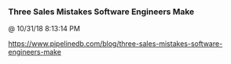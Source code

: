 ﻿

### Three Sales Mistakes Software Engineers Make
@ 10/31/18 8:13:14 PM

https://www.pipelinedb.com/blog/three-sales-mistakes-software-engineers-make

